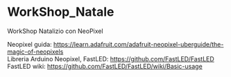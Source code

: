 # WorkShop_Natale
WorkShop Natalizio con NeoPixel

Neopixel guida: https://learn.adafruit.com/adafruit-neopixel-uberguide/the-magic-of-neopixels  
Libreria Arduino Neopixel, FastLED: https://github.com/FastLED/FastLED  
FastLED wiki: https://github.com/FastLED/FastLED/wiki/Basic-usage  
